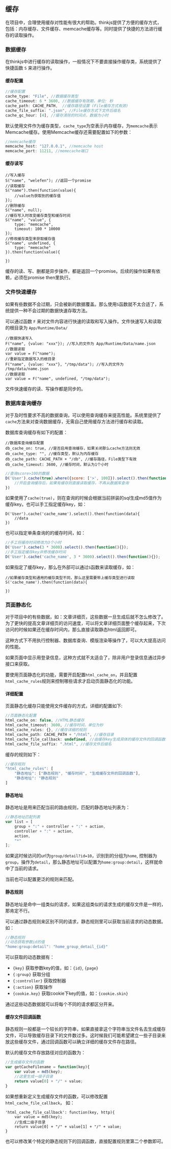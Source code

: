 ## 缓存

在项目中，合理使用缓存对性能有很大的帮助。thinkjs提供了方便的缓存方式，包括：内存缓存、文件缓存、memcache缓存等。同时提供了快捷的方法进行缓存的读取操作。

### 数据缓存

在thinkjs中进行缓存的读取操作，一般情况下不要直接操作缓存类，系统提供了快捷函数 `S` 来进行操作。

#### 缓存配置

```js
//缓存配置
cache_type: "File", //数据缓存类型
cache_timeout: 6 * 3600, //数据缓存有效期，单位: 秒
cache_path: CACHE_PATH,  //缓存路径设置 (File缓存方式有效)
cache_file_suffix: ".json", //File缓存方式下文件后缀名
cache_gc_hour: [4], //缓存清除的时间点，数据为小时
```

默认使用文件作为缓存类型，`cache_type`为空表示内存缓存，为`memcache`表示Memcache缓存。使用Memcache缓存还需要配置如下的参数：

```js
//memcache缓存
memcache_host: "127.0.0.1", //memcache host
memcache_port: 11211, //memecache端口
```

#### 缓存读写

```
//写入缓存
S("name", "welefen"); //返回一个promise
//读取缓存
S("name").then(function(value){
    //value为获取到的缓存值
});
//删除缓存
S("name", null); 
//缓存写入时改变缓存类型和缓存时间
S("name", "value", {
    type: "memcache",
    timeout: 100 * 10000
});
//修改缓存类型来获取缓存值
S("name", undefined, {
    type: "memcache"
}).then(function(value){

})
```

缓存的读、写、删都是异步操作，都是返回一个promise。后续的操作如果有依赖，必须在promise then里执行。

### 文件快速缓存

如果有些数据不会过期，只会被新的数据覆盖。那么使用`S`函数就不太合适了，系统提供一种不会过期的数据快速存取方法。

可以通过函数 `F` 来对文件内容进行快速的读取和写入操作。文件快速写入和读取的根目录为 `App/Runtime/Data/`

```
//数据快速写入
F("name", {value: "xxx"}); //写入的文件为 App/Runtime/Data/name.json
//数据读取
var value = F("name");
//重新指定数据写入的根目录
F("name", {value: "xxx"}, "/tmp/data"); //写入的文件为 /tmp/data/name.json
//数据读取
var value = F("name", undefined, "/tmp/data"); 
```

文件快速缓存的读、写操作都是同步的。

### 数据库查询缓存

对于及时性要求不高的数据查询，可以使用查询缓存来提高性能。系统里提供了`cache`方法来对查询数据缓存，无需自己使用缓存方法进行缓存和读取。

数据库查询缓存有如下的配置：

```
//数据库查询缓存配置
db_cache_on: true, //是否启用查询缓存，如果关闭那么cache方法则无效
db_cache_type: "", //缓存类型，默认为内存缓存
db_cache_path: CACHE_PATH + "/db", //缓存路径，File类型下有效
db_cache_timeout: 3600, //缓存时间，默认为1个小时
```

```js
//查询score>100的数据
D('User').cache(true).where({score: ['>', 100]}).select().then(function(data){
    //开启查询缓存后，如果有缓存则直接读取缓存，不再从数据库查询
})
```

如果使用了`cache(true)`，则在查询的时候会根据当前拼装的sql生成md5值作为缓存key。也可以手工指定缓存key，如：

```
D('User').cache('cache_name').select().then(function(data){
    //data
})
```

也可以指定单条查询的的缓存时间，如：

```js
//手工将缓存时间修改为3个小时
D('User').cache(3 * 3600).select().then(function(){});
//手工指定缓存key并修改缓存时间
D('User').cache('cache_name', 3 * 3600).select().then(function(){});
```

如果指定了缓存key，那么在外部可以通过`S`函数来读取缓存，如：
```
//如果缓存类型和通用的缓存类型不同，那么这里需要带上缓存类型进行读取
S('cache_name').then(function(data){
    
})
```

### 页面静态化

对于项目中的有些数据，如：文章详细页，这些数据一旦生成后就不怎么修改了。为了更快的提高文章详细页的访问速度，可以将文章详细页面整个缓存起来，下次访问的时候如果还在缓存时间内，那么直接读取静态html返回即可。

这种方式下不用执行控制器、数据库查询、模版渲染等操作了，可以大大提高访问的性能。

<div class="alert alert-warning">
    如果页面中显示用登录信息，这种方式就不太适合了，除非用户登录信息通过异步接口来获取。
</div>

要使用页面静态化的功能，需要开启配置`html_cache_on`，并且配置`html_cache_rules`规则来控制哪些请求才启动页面静态化的功能。

#### 详细配置

页面静态化缓存只能使用文件缓存的方式，详细的配置如下:

```js
//页面静态化配置
html_cache_on: false, //HTML静态缓存
html_cache_timeout: 3600, //缓存时间，单位为秒
html_cache_rules: {}, //缓存详细的规则
html_cache_path: CACHE_PATH + "/html", //缓存目录
html_cache_file_callback: undefined, //由缓存key生成具体的缓存文件的回调函数
html_cache_file_suffix: ".html", //缓存文件后缀名
```

缓存的规则如下：

```js
//缓存规则
"html_cache_rules": [
    "静态地址": ["静态规则", "缓存时间", "生成缓存文件的回调函数"],
    "静态地址": "静态规则"
]
```

#### 静态地址

静态地址是用来匹配当前的路由规则，匹配的静态地址列表为：

```js
//静态地址匹配列表
var list = [
    group + ":" + controller + ":" + action,
    controller + ":" + action,
    action,
    "*"
];
```

如果这时候访问的url为`group/detail?id=10`，识别到的分组为`home`, 控制器为`group`，操作为`detail`，那么静态地址可以配置为`home:group:detail`，这样就命中了当前的请求。

当前也可以配置更泛的规则来匹配。

#### 静态规则

静态地址是命中一组类似的请求，如果这组类似的请求生成的缓存文件是一样的，那肯定不行。

可以通过静态规则来区别不同的请求，静态规则里可以获取当前请求的动态数据。如：

```js
//静态规则
//动态获取参数id的值
"home:group:detail": "home_group_detail_{id}"
```

可以获取的动态数据有：

* `{key}` 获取参数key的值，如：`{id}`, `{page}`
* `{:group}` 获取分组
* `{:controller}` 获取控制器
* `{:action}` 获取操作
* `{cookie.key}` 获取cookie下key的值，如：`{cookie.skin}`

通过这些动态数据就可以将每个不同的请求都区分开来。

#### 缓存文件回调函数

静态规则一般都是一个较长的字符串，如果直接拿这个字符串当文件名去生成缓存文件，可以导致缓存目录下的文件数过多。这时候我们可能希望建立一些子目录来放这些缓存文件，通过回调函数可以确立详细的缓存文件存在路径。

默认的缓存文件存放路径对应的函数为：

```js
//生成缓存文件的函数
var getCacheFilename = function(key){
    var value = md5(key);
    //这里生成一级子目录
    return value[0] + "/" + value;
}
```

如果想重新定义生成缓存文件的函数，可以修改配置`html_cache_file_callback`， 如：

```
'html_cache_file_callback': function(key, http){
    var value = md5(key);
    //生成二级子目录
    return value[0] + "/" + value[1] + "/" + value;
}
```

也可以修改某个特定的静态规则下的回调函数，直接配置规则里第二个参数即可。